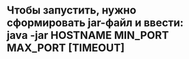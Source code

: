 # Чтобы запустить, нужно сформировать jar-файл и ввести: java -jar HOSTNAME MIN_PORT MAX_PORT [TIMEOUT]
